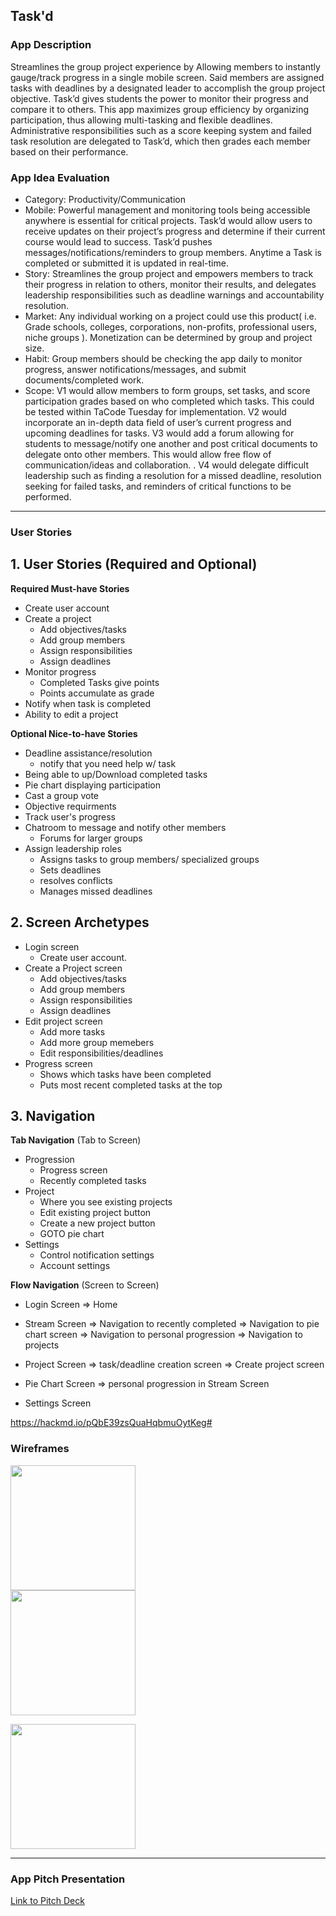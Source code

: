 ## Task'd

### App Description
Streamlines the group project experience by Allowing members to instantly gauge/track progress in a single mobile screen. Said members are assigned tasks with deadlines by a designated leader to accomplish the group project objective. Task’d gives students the power to monitor their progress and compare it to others. This app maximizes group efficiency by organizing participation, thus allowing multi-tasking and flexible deadlines. Administrative responsibilities such as a score keeping system and failed task resolution are delegated to Task’d, which then grades each member based on their performance.

### App Idea Evaluation

- Category: Productivity/Communication
- Mobile: Powerful management and monitoring tools being accessible anywhere is essential for critical projects. Task’d would allow users to receive updates on their project’s progress and determine if their current course would lead to success. Task’d pushes messages/notifications/reminders to group members. Anytime a Task is completed or submitted it is updated in real-time.
- Story: Streamlines the group project and empowers members to track their progress in relation to others, monitor their results, and delegates leadership responsibilities such as deadline warnings and accountability resolution.
- Market: Any individual working on a project could use this product( i.e. Grade schools, colleges, corporations, non-profits, professional users, niche groups ). Monetization can be determined by group and project size.
- Habit: Group members should be checking the app daily to monitor progress, answer notifications/messages, and submit documents/completed work.
- Scope: V1 would allow members to form groups, set tasks, and score participation grades based on who completed which tasks. This could be tested within TaCode Tuesday for implementation. V2 would incorporate an in-depth data field of user’s current progress and upcoming deadlines for tasks. V3 would add a forum allowing for students to message/notify one another and post critical documents to delegate onto other members. This would allow free flow of communication/ideas and collaboration. . V4 would delegate difficult leadership such as finding a resolution for a missed deadline, resolution seeking for failed tasks, and reminders of critical functions to be performed.

---

### User Stories
## 1. User Stories (Required and Optional)

**Required Must-have Stories**

 * Create user account
 * Create a project
     * Add objectives/tasks
     * Add group members
     * Assign responsibilities
     * Assign deadlines
 * Monitor progress
     * Completed Tasks give points
     * Points accumulate as grade
 * Notify when task is completed
 * Ability to edit a project

**Optional Nice-to-have Stories**

 *  Deadline assistance/resolution 
     *  notify that you need help w/ task
 *  Being able to up/Download completed tasks
 *  Pie chart displaying participation
 *  Cast a group vote
 *  Objective requirments
 *  Track user's progress
 *  Chatroom to message and notify other members
     *  Forums for larger groups
 *  Assign leadership roles
     *  Assigns tasks to group members/ specialized groups
     *  Sets deadlines 
     *  resolves conflicts
     *  Manages missed deadlines
    

## 2. Screen Archetypes

 * Login screen
   * Create user account.
 * Create a Project screen
   * Add objectives/tasks
   * Add group members
   * Assign responsibilities
   * Assign deadlines
 * Edit project screen
   * Add more tasks
   * Add more group memebers
   * Edit responsibilities/deadlines
 * Progress screen
   * Shows which tasks have been completed
   * Puts most recent completed tasks at the top

## 3. Navigation

**Tab Navigation** (Tab to Screen)

 * Progression
     * Progress screen
     * Recently completed tasks
 * Project
     * Where you see existing projects
     * Edit existing project button
     * Create a new project button
     * GOTO pie chart
 * Settings 
     * Control notification settings
     * Account settings

**Flow Navigation** (Screen to Screen)

 * Login Screen
   => Home
   
 * Stream Screen
   => Navigation to recently completed
   => Navigation to pie chart screen
   => Navigation to personal progression
   => Navigation to projects

 * Project Screen
   => task/deadline creation screen
   => Create project screen
   
 * Pie Chart Screen
   => personal progression in Stream Screen
   
 * Settings Screen
  
https://hackmd.io/pQbE39zsQuaHqbmuOytKeg#

### Wireframes
<img src="https://i.imgur.com/fB6EX4W.png" width=200><br> <img src="https://i.imgur.com/YPvASjg.png" width=200><br>

<img src="https://i.imgur.com/QsMaitI.gif" width=200><br>

---

### App Pitch Presentation
[Link to Pitch Deck](https://csnedu-my.sharepoint.com/:p:/r/personal/5003400488_student_csn_edu/_layouts/15/Doc.aspx?sourcedoc=%7Bd43109e7-28e6-4706-a24b-7d8c35ced70a%7D&action=default)
